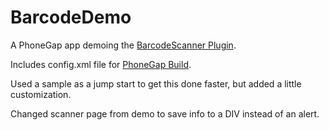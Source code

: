 BarcodeDemo
===========

A PhoneGap app demoing the [BarcodeScanner Plugin](http://github.com/wildabeast/BarcodeScanner).

Includes config.xml file for [PhoneGap Build](https://build.phonegap.com).

Used a sample as a jump start to get this done faster, but added a little customization.

Changed scanner page from demo to save info to a DIV instead of an alert.
